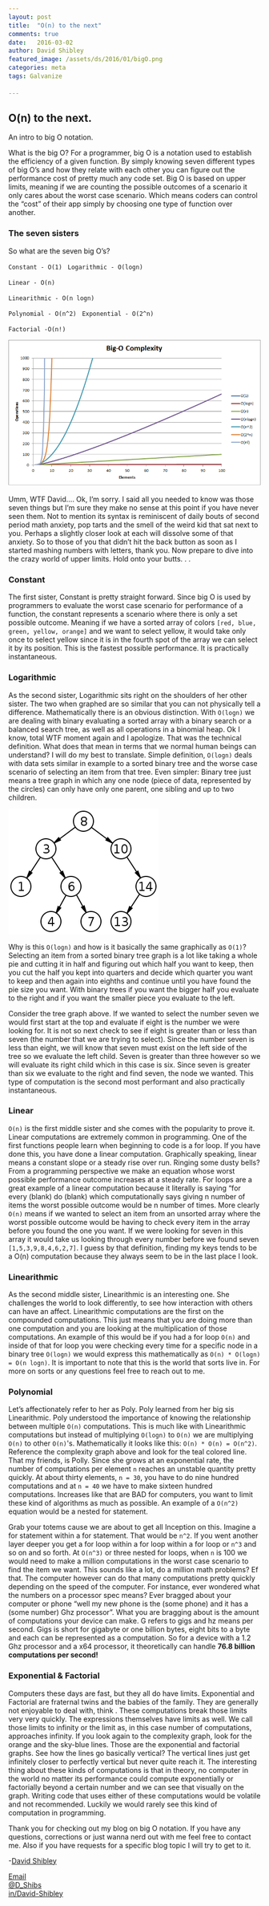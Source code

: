 ```yaml
---
layout: post
title:  "O(n) to the next"
comments: true
date:   2016-03-02
author: David Shibley
featured_image: /assets/ds/2016/01/bigO.png
categories: meta
tags: Galvanize

---
```

## O(n) to the next.
An intro to big O notation.

What is the big O? For a programmer, big O is a notation used to establish the efficiency of a given function. By simply knowing seven different types of big O’s and how they relate with each other you can figure out the performance cost of pretty much any code set. Big O is based on upper limits, meaning if we are counting the possible outcomes of a scenario it only cares about the worst case scenario. Which means coders can control the “cost” of their app simply by choosing one type of function over another.

### The seven sisters

So what are the seven big O’s?

`Constant - O(1)
`
`Logarithmic - O(logn)`

`Linear - O(n)`

`Linearithmic - O(n logn)`

`Polynomial - O(n^2)
`
`Exponential - O(2^n)`

`Factorial -O(n!)`

  ![Current Directory](/assets/ds/2016/03/complexity.png)

Umm, WTF David….
Ok, I’m sorry. I said all you needed to know was those seven things but I’m sure they make no sense at this point if you have never seen them. Not to mention its syntax is reminiscent of daily bouts of second period math anxiety, pop tarts and the smell of the weird kid that sat next to you. Perhaps a slightly closer look at each will dissolve some of that anxiety. So to those of you that didn’t hit the back button as soon as I started mashing numbers with letters, thank you. Now prepare to dive into the crazy world of upper limits. Hold onto your butts. . .

### Constant

The first sister, Constant is pretty straight forward. Since big O is used by programmers to evaluate the worst case scenario for performance of a function, the constant represents a scenario where there is only a set possible outcome. Meaning if we have a sorted array of colors `[red, blue, green, yellow, orange]` and we want to select yellow, it would take only once to select yellow since it is in the fourth spot of the array we can select it by its position. This is the fastest possible performance.  It is practically instantaneous.

### Logarithmic

As the second sister, Logarithmic sits right on the shoulders of her other sister. The two when graphed are so similar that you can not physically tell a difference. Mathematically there is an obvious distinction. With `O(logn)` we are dealing with binary evaluating a sorted array with a binary search or a balanced search tree, as well as all operations in a binomial heap. Ok I know, total WTF moment again and I apologize. That was the technical definition. What does that mean in terms that we normal human beings can understand? I will do my best to translate. Simple definition, `O(logn)` deals with data sets similar in example to a sorted binary tree and the worse case scenario of selecting an item from that tree. Even simpler: Binary tree just means a tree graph in which any one node (piece of data, represented by the circles) can only have only one parent, one sibling and up to two children.

  ![Current Directory](/assets/ds/2016/03/btree.png)

Why is this `O(logn)` and how is it basically the same graphically as `O(1)`? Selecting an item from a sorted binary tree graph is a lot like taking a whole pie and cutting it in half and figuring out which half you want to keep, then you cut the half you kept into quarters and decide which quarter you want to keep and then again into eighths and continue until you have found the pie size you want. With binary trees if you want the bigger half you evaluate to the right and if you want the smaller piece you evaluate to the left.

Consider the tree graph above. If we wanted to select the number seven we would first start at the top and evaluate if eight is the number we were looking for. It is not so next check to see if eight is greater than or less than seven (the number that we are trying to select). Since the number seven is less than eight, we will know that seven must exist on the left side of the tree so we evaluate the left child. Seven is greater than three however so we will evaluate its right child which in this case is six. Since seven is greater than six we evaluate to the right and find seven, the node we wanted. This type of computation is the second most performant and also practically instantaneous.

### Linear

`O(n)` is the first middle sister and she comes with the popularity to prove it. Linear computations are extremely common in programming. One of the first functions people learn when beginning to code is a for loop. If you have done this, you have done a linear computation. Graphically speaking, linear means a constant slope or a steady rise over run. Ringing some dusty bells? From a programming perspective we make an equation whose worst possible performance outcome increases at a steady rate. For loops are a great example of a linear computation because it literally is saying “for every (blank) do (blank) which computationally says giving n number of items the worst possible outcome would be n number of times. More clearly `O(n)` means if we wanted to select an item from an unsorted array where the worst possible outcome would be having to check every item in the array before you found the one you want. If we were looking for seven in this array it would take us looking through every number before we found seven `[1,5,3,9,8,4,6,2,7]`. I guess by that definition, finding my keys tends to be a O(n) computation because they always seem to be in the last place I look.

### Linearithmic

As the second middle sister, Linearithmic is an interesting one. She challenges the world to look differently, to see how interaction with others can have an affect. Linearithmic computations are the first on the compounded computations. This just means that you are doing more than one computation and you are looking at the multiplication of those computations. An example of this would be if you had a for loop `O(n)` and inside of that for loop you were checking every time for a specific node in a binary tree `O(logn)` we would express this mathematically as `O(n) * O(logn) = O(n logn)`. It is important to note that this is the world that sorts live in. For more on sorts or any questions feel free to reach out to me.

### Polynomial

Let’s affectionately refer to her as Poly. Poly learned from her big sis Linearithmic. Poly understood the importance of knowing the relationship between multiple `O(n)` computations. This is much like with Linearithmic computations but instead of multiplying `O(logn)` to `O(n)` we are multiplying `O(n)` to other `O(n)`'s. Mathematically it looks like this: `O(n) * O(n) = O(n^2)`. Reference the complexity graph above and look for the teal colored line. That my friends, is Polly. Since she grows at an exponential rate, the number of computations per element `n` reaches an unstable quantity pretty quickly. At about thirty elements, `n = 30`, you have to do nine hundred computations and at `n = 40` we have to make sixteen hundred computations. Increases like that are BAD for computers, you want to limit these kind of algorithms as much as possible. An example of a `O(n^2)` equation would be a nested for statement.

Grab your totems cause we are about to get all Inception on this. Imagine a for statement within a for statement. That would be `n^2`. If you went another layer deeper you get a for loop within a for loop within a for loop or `n^3` and so on and so forth. At `O(n^3)` or three nested for loops, when `n` is 100 we would need to make a million computations in the worst case scenario to find the item we want. This sounds like a lot, do a million math problems? Ef that. The computer however can do that many computations pretty quickly depending on the speed of the computer. For instance, ever wondered what the numbers on a processor spec means? Ever bragged about your computer or phone “well my new phone is the (some phone) and it has a (some number) Ghz processor”. What you are bragging about is the amount of computations your device can make. G refers to gigs and hz means per second. Gigs is short for gigabyte or one billion bytes, eight bits to a byte and each can be represented as a computation. So for a device with a 1.2 Ghz processor and a x64 processor, it theoretically can handle __76.8 billion computations per second!__

### Exponential & Factorial

Computers these days are fast, but they all do have limits. Exponential and Factorial are fraternal twins and the babies of the family. They are generally not enjoyable to deal with, think . These computations break those limits very very quickly. The expressions themselves have limits as well. We call those limits to infinity or the limit as, in this case number of computations, approaches infinity. If you look again to the complexity graph, look for the orange and the sky-blue lines. Those are the exponential and factorial graphs. See how the lines go basically vertical? The vertical lines just get infinitely closer to perfectly vertical but never quite reach it. The interesting thing about these kinds of computations is that in theory, no computer in the world no matter its performance could compute exponentially or factorially beyond a certain number and we can see that visually on the graph. Writing code that uses either of these computations would be volatile and not recommended. Luckily we would rarely see this kind of computation in programming.

Thank you for checking out my blog on big O notation. If you have any questions, corrections or just wanna nerd out with me feel free to contact me. Also if you have requests for a specific blog topic I will try to get to it.

-[David Shibley](davidjshibley@gmail.com)                            

 [Email](davidjshibley@gmail.com)  
 [@D_Shibs](https://twitter.com/D_Shibs)  
 [in/David-Shibley](https://www.linkedin.com/in/davidshibley)  
